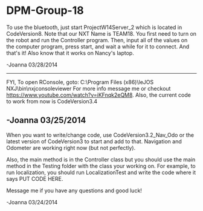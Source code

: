DPM-Group-18
============
To use the bluetooth, just start ProjectW14Server_2 which is located in CodeVersion8.
Note that our NXT Name is TEAM18. You first need to turn on the robot and run the 
Controller program. Then, input all of the values on the computer program, press start,
and wait a while for it to connect. And that's it! 
Also know that it works on Nancy's laptop.

-Joanna 03/28/2014

------------------------------------
FYI, To open RConsole, goto: C:\Program Files (x86)\leJOS NXJ\bin\nxjconsoleviewer
For more info message me or checkout https://www.youtube.com/watch?v=iKFnqk2eQM8. Also,
the current code to work from now is CodeVersion3.4

-Joanna 03/25/2014
---------------------------------
When you want to write/change code, use CodeVersion3.2_Nav_Odo or the latest version
of CodeVersion3 to start and add to that. Navigation and Odometer are working
right now (but not perfectly).

Also, the main method is in the Controller class but you should use the main method in
the Testing folder with the class your working on. For example, to run localization,
you should run LocalizationTest and write the code where it says PUT CODE HERE.

Message me if you have any questions and good luck!

-Joanna	03/24/2014
